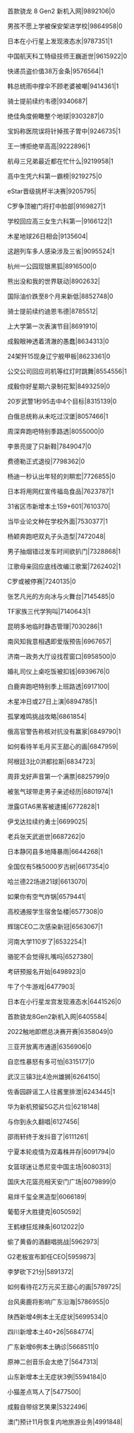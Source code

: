 首款骁龙 8 Gen2 新机入网|9892106|0

男孩不愿上学被保安架进学校|9864958|0

日本在小行星上发现液态水|9787351|1

中国航天科工特级技师王巍逝世|9615922|0

快递员盗价值38万金条|9576564|1

韩总统雨中撑伞不顾老婆被嘲|9414361|1

骑士提前续约韦德|9340687|

绝佳角度俯瞰整个地球|9303287|0

宝妈称医院误将针掉孩子胃中|9246735|1

王一博拒绝举高高|9222896|1

航母三兄弟最近都在忙什么|9219958|1

高中生凭六科第一霸榜|9219275|0

eStar晋级挑杯半决赛|9205795|

C罗争顶被门将打中脸部|9169827|1

学校回应高三女生六科第一|9166122|1

木星地球26日相会|9135604|

这趟列车多人感染涉及三省|9095524|1

杭州一公园现银黑狐|8916500|0

熊出没和我的世界联动|8902632|

国际油价跌至8个月来新低|8852748|0

骑士提前续约迪恩韦德|8785512|

上大学第一次表演节目|8691910|

成毅眼神透着清澈的愚蠢|8634313|0

24架歼15现身辽宁舰甲板|8623361|0

公交公司回应司机等红灯时跳舞|8554556|1

成毅你好星期六录制花絮|8493259|0

20岁武警1秒95击中4个目标|8315139|0

白俄总统称从未吃过汉堡|8057466|1

周深奔跑吧特别季路透|8055000|0

李景亮提了只新鞋|7849047|0

费德勒正式退役|7798362|0

杨迪一秒认出年轻的刘畊宏|7726855|0

日本将用网红宣传福岛食品|7623787|1

31省区市新增本土159+601|7610370|

当毕业论文种在学校外面|7530377|1

杨颖奔跑吧双丸子头造型|7472048|

男子抽烟错过发车时间欲扒门|7328868|1

江歌母亲回应底线改编江歌案|7262402|1

C罗或被停赛|7240135|0

张艺凡光的方向冰与火舞台|7145485|0

TF家族三代学狗叫|7140643|1

昆明多地临时静态管理|7030286|1

南风知我意相遇即爱版预告|6967657|

济南一政务大厅设找茬窗口|6958500|0

婚礼司仪上桌吃饭被扣钱|6939676|0

白鹿奔跑吧特别季上班路透|6917100|

木星冲日或27日上演|6894785|1

孤掌难鸣挑战攻略|6861854|

俄高官警告称核对抗没有赢家|6849790|1

如何看待羊毛月买王甜心的画|6847959|

阿根廷3比0洪都拉斯|6834723|

周菲戈好声音第一个满票|6825799|0

被氢气球带走男子亲述经历|6801974|1

泄露GTA6黑客被逮捕|6772828|1

伊戈达拉续约勇士|6699025|

老兵张天武逝世|6687262|0

日本静冈县多地降暴雨|6644268|1

全国仅有5株5000岁古树|6617354|0

哈兰德22场进21球|6613070|

如果你有空气炸锅|6579441|

高校通报学生宿舍坠楼|6577308|0

辉瑞CEO二次感染新冠|6563067|1

河南大学110岁了|6532254|1

骆驼不会觉得扎嘴吗|6527380|

考研预报名开始|6498923|0

牛了个牛游戏|6477903|

日本在小行星龙宫发现液态水|6441526|0

首款骁龙8Gen2新机入网|6405584|

2022触地即燃总决赛开赛|6358049|0

三亚开放离市通道|6356906|0

自恋性暴怒有多可怕|6315177|0

武汉三镇3比4沧州雄狮|6264150|

佐香园辟谣工人往酱里排泄|6243445|1

华为新机预留5G芯片位|6218148|

与你到永久翻唱|6127456|

邵雨轩终于发抖音了|6111261|

宁夏本轮疫情为双毒株并存|6091794|0

女篮球迷让悉尼变中国主场|6080313|

国庆大花篮亮相天安门广场|6079899|0

易烊千玺全黑造型|6066189|

葡萄牙大胜捷克|6050592|

王鹤棣狂炫辣条|6012022|0

偷了黄昏的酒翻唱挑战|5962973|

G2老板宣布卸任CEO|5959873|

李梦砍下21分|5891372|

如何看待花2万元买王甜心的画|5789725|

台风奥鹿将影响广东沿海|5786955|0

陕西新增4例本土无症状|5699534|0

四川新增本土40+26|5684774|

广东新增6例本土确诊|5668511|0

原神二创音乐会太绝了|5647313|

山东新增本土无症状3例|5594184|0

小猫差点骂人了|5477500|

成毅自带综艺笑果|5322496|

澳门预计11月恢复内地旅游业务|4991848|

